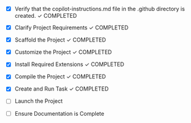 <!-- Use this file to provide workspace-specific custom instructions to Copilot. For more details, visit https://code.visualstudio.com/docs/copilot/copilot-customization#_use-a-githubcopilotinstructionsmd-file -->
- [x] Verify that the copilot-instructions.md file in the .github directory is created. ✓ COMPLETED

- [x] Clarify Project Requirements ✓ COMPLETED
	<!-- Real-time inference with Apache Kafka, FastAPI, Docker, Python -->

- [x] Scaffold the Project ✓ COMPLETED
	<!--
	Ensure that the previous step has been marked as completed.
	Call project setup tool with projectType parameter.
	Run scaffolding command to create project files and folders.
	Use '.' as the working directory.
	If no appropriate projectType is available, search documentation using available tools.
	Otherwise, create the project structure manually using available file creation tools.
	-->

- [x] Customize the Project ✓ COMPLETED
	<!-- 
	Created complete real-time inference project with:
	- FastAPI REST API for ML predictions
	- ML model handler with sample RandomForest classifier  
	- Kafka producer/consumer for streaming data
	- Docker containerization setup
	- Configuration management with Pydantic settings
	-->

- [x] Install Required Extensions ✓ COMPLETED
	<!-- No additional extensions required beyond Python environment -->

- [x] Compile the Project ✓ COMPLETED
	<!--
	Python virtual environment configured successfully
	All dependencies installed: fastapi, uvicorn, kafka-python, scikit-learn, pandas, numpy, joblib, pydantic, loguru
	Sample ML model created and tested
	API service tested and working
	-->

- [x] Create and Run Task ✓ COMPLETED
	<!-- Created VS Code task "Start ML Inference API" that launches the FastAPI server -->

- [ ] Launch the Project
	<!--
	Verify that all previous steps have been completed.
	Prompt user for debug mode, launch only if confirmed.
	 -->

- [ ] Ensure Documentation is Complete
	<!--
	Verify that all previous steps have been completed.
	Verify that README.md and the copilot-instructions.md file in the .github directory exists and contains current project information.
	Clean up the copilot-instructions.md file in the .github directory by removing all HTML comments.
	 -->